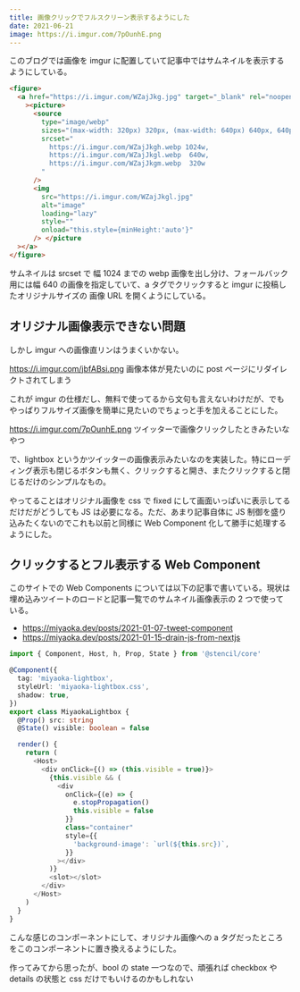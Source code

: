 ```yaml
---
title: 画像クリックでフルスクリーン表示するようにした
date: 2021-06-21
image: https://i.imgur.com/7pOunhE.png
---
```


このブログでは画像を imgur に配置していて記事中ではサムネイルを表示するようにしている。

```html
<figure>
  <a href="https://i.imgur.com/WZajJkg.jpg" target="_blank" rel="noopener"
    ><picture>
      <source
        type="image/webp"
        sizes="(max-width: 320px) 320px, (max-width: 640px) 640px, 640px"
        srcset="
          https://i.imgur.com/WZajJkgh.webp 1024w,
          https://i.imgur.com/WZajJkgl.webp  640w,
          https://i.imgur.com/WZajJkgm.webp  320w
        "
      />
      <img
        src="https://i.imgur.com/WZajJkgl.jpg"
        alt="image"
        loading="lazy"
        style=""
        onload="this.style={minHeight:'auto'}"
      /> </picture
  ></a>
</figure>
```

サムネイルは srcset で 幅 1024 までの webp 画像を出し分け、フォールバック用には幅 640 の画像を指定していて、a タグでクリックすると imgur に投稿したオリジナルサイズの 画像 URL を開くようにしている。

## オリジナル画像表示できない問題

しかし imgur への画像直リンはうまくいかない。

https://i.imgur.com/jbfABsi.png
画像本体が見たいのに post ページにリダイレクトされてしまう

これが imgur の仕様だし、無料で使ってるから文句も言えないわけだが、でもやっぱりフルサイズ画像を簡単に見たいのでちょっと手を加えることにした。

https://i.imgur.com/7pOunhE.png
ツイッターで画像クリックしたときみたいなやつ

で、lightbox というかツイッターの画像表示みたいなのを実装した。特にローディング表示も閉じるボタンも無く、クリックすると開き、またクリックすると閉じるだけのシンプルなもの。

やってることはオリジナル画像を css で fixed にして画面いっぱいに表示してるだけだがどうしても JS は必要になる。ただ、あまり記事自体に JS 制御を盛り込みたくないのでこれも以前と同様に Web Component 化して勝手に処理するようにした。

## クリックするとフル表示する Web Component

このサイトでの Web Components については以下の記事で書いている。現状は埋め込みツイートのロードと記事一覧でのサムネイル画像表示の 2 つで使っている。

- https://miyaoka.dev/posts/2021-01-07-tweet-component
- https://miyaoka.dev/posts/2021-01-15-drain-js-from-nextjs

```ts
import { Component, Host, h, Prop, State } from '@stencil/core'

@Component({
  tag: 'miyaoka-lightbox',
  styleUrl: 'miyaoka-lightbox.css',
  shadow: true,
})
export class MiyaokaLightbox {
  @Prop() src: string
  @State() visible: boolean = false

  render() {
    return (
      <Host>
        <div onClick={() => (this.visible = true)}>
          {this.visible && (
            <div
              onClick={(e) => {
                e.stopPropagation()
                this.visible = false
              }}
              class="container"
              style={{
                'background-image': `url(${this.src})`,
              }}
            ></div>
          )}
          <slot></slot>
        </div>
      </Host>
    )
  }
}
```

こんな感じのコンポーネントにして、オリジナル画像への a タグだったところをこのコンポーネントに置き換えるようにした。

作ってみてから思ったが、bool の state 一つなので、頑張れば checkbox や details の状態と css だけでもいけるのかもしれない
